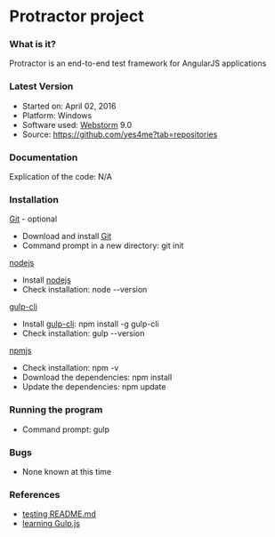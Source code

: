 
# Protractor project

### What is it?
Protractor is an end-to-end test framework for AngularJS applications


### Latest Version
* Started on: April 02, 2016
* Platform: Windows
* Software used: [Webstorm] 9.0
* Source: https://github.com/yes4me?tab=repositories


### Documentation
Explication of the code: N/A


### Installation
[Git] - optional
* Download and install [Git]
* Command prompt in a new directory: git init

[nodejs]
* Install [nodejs]
* Check installation: node --version

[gulp-cli]
* Install [gulp-cli]: npm install -g gulp-cli
* Check installation: gulp --version

[npmjs]
* Check installation: npm -v
* Download the dependencies: npm install
* Update the dependencies: npm update


### Running the program
* Command prompt: gulp <task name>


### Bugs
* None known at this time


### References
* [testing README.md]
* [learning Gulp.js]


[Git]: https://git-scm.com/downloads
[gulp]: https://www.npmjs.com/package/gulp
[gulp-cli]: https://www.npmjs.com/package/gulp-cli
[npmjs]: https://www.npmjs.com/browse/star
[nodejs]: https://nodejs.org/en/download/
[Webstorm]: https://www.jetbrains.com/webstorm/

[learning Gulp.js]: <http://www.sitepoint.com/introduction-gulp-js/>
[testing README.md]: <http://dillinger.io/>
